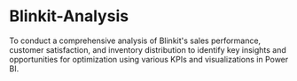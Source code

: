 # Blinkit-Analysis
To conduct a comprehensive analysis of Blinkit's sales performance, customer satisfaction, and inventory distribution to identify key insights and opportunities for optimization using various KPIs and visualizations in Power BI.
